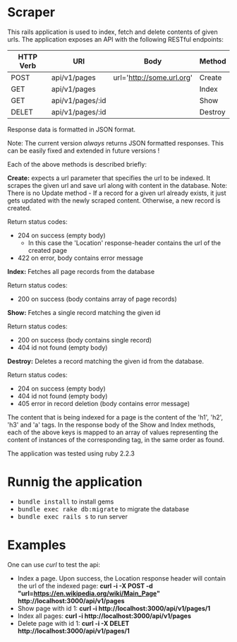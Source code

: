 # Scraper

This rails application is used to index, fetch and delete contents of given urls.
The application exposes an API with the following RESTful endpoints:

| HTTP Verb | URI              | Body                      | Method      |
|-----------|------------------|---------------------------|-------------|
|  POST     | api/v1/pages     | url='http://some.url.org' | Create      |
|  GET      | api/v1/pages     |                           | Index       |
|  GET      | api/v1/pages/:id |                           | Show        |
|  DELET    | api/v1/pages/:id |                           | Destroy     |

Response data is formatted in JSON format.

Note: The current version *always* returns JSON formatted responses. 
This can be easily fixed and extended in future versions !

Each of the above methods is described briefly:

__Create:__ expects a url parameter that specifies the url to be indexed.
It scrapes the given url and save url along with content in the database.
Note: There is no Update method - If a record for a given url already exists, 
it just gets updated with the newly scraped content. Otherwise, a new record is created.

Return status codes: 
* 204 on success (empty body)
  * In this case the 'Location' response-header contains the url of the created page
* 422 on error, body contains error message

__Index:__ Fetches all page records from the database 

Return status codes:
* 200 on success (body contains array of page records)

__Show:__ Fetches a single record matching the given id

Return status codes:
* 200 on success (body contains single record)
* 404 id not found (empty body) 

__Destroy:__ Deletes a record matching the given id from the database.

Return status codes:
* 204 on success (empty body)
* 404 id not found (empty body)
* 405 error in record deletion (body contains error message)

The content that is being indexed for a page is the content of the 'h1', 'h2', 'h3' and 'a' tags.
In the response body of the Show and Index methods, each of the above keys is 
mapped to an array of values representing the content of instances of the corresponding tag, in the same order as found.

The application was tested using ruby 2.2.3 

# Runnig the application
* <tt>bundle install</tt> to install gems
* <tt>bundle exec rake db:migrate</tt> to migrate the database
* <tt>bundle exec rails s</tt> to run server

# Examples
One can use _curl_ to test the api:

* Index a page. Upon success, the Location response header will contain the url of the indexed page:
  __curl -i -X POST -d "url=https://en.wikipedia.org/wiki/Main_Page" http://localhost:3000/api/v1/pages__
* Show page with id 1:
  __curl -i http://localhost:3000/api/v1/pages/1__
* Index all pages:
  __curl -i http://localhost:3000/api/v1/pages__
* Delete page with id 1:
  __curl -i -X DELET http://localhost:3000/api/v1/pages/1__

